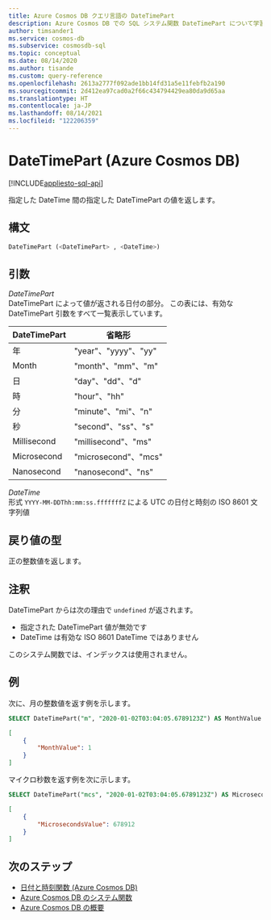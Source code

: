 ```yaml
---
title: Azure Cosmos DB クエリ言語の DateTimePart
description: Azure Cosmos DB での SQL システム関数 DateTimePart について学習します。
author: timsander1
ms.service: cosmos-db
ms.subservice: cosmosdb-sql
ms.topic: conceptual
ms.date: 08/14/2020
ms.author: tisande
ms.custom: query-reference
ms.openlocfilehash: 2613a2777f092ade1bb14fd31a5e11febfb2a190
ms.sourcegitcommit: 2d412ea97cad0a2f66c434794429ea80da9d65aa
ms.translationtype: HT
ms.contentlocale: ja-JP
ms.lasthandoff: 08/14/2021
ms.locfileid: "122206359"
---
```

# <a name="datetimepart-azure-cosmos-db"></a>DateTimePart (Azure Cosmos DB)
[!INCLUDE[appliesto-sql-api](../includes/appliesto-sql-api.md)]

指定した DateTime 間の指定した DateTimePart の値を返します。
  
## <a name="syntax"></a>構文
  
```sql
DateTimePart (<DateTimePart> , <DateTime>)
```

## <a name="arguments"></a>引数
  
*DateTimePart*  
   DateTimePart によって値が返される日付の部分。 この表には、有効な DateTimePart 引数をすべて一覧表示しています。

| DateTimePart | 省略形        |
| ------------ | -------------------- |
| 年         | "year"、"yyyy"、"yy" |
| Month        | "month"、"mm"、"m"   |
| 日          | "day"、"dd"、"d"     |
| 時         | "hour"、"hh"         |
| 分       | "minute"、"mi"、"n"  |
| 秒       | "second"、"ss"、"s"  |
| Millisecond  | "millisecond"、"ms"  |
| Microsecond  | "microsecond"、"mcs" |
| Nanosecond   | "nanosecond"、"ns"   |

*DateTime*  
   形式 `YYYY-MM-DDThh:mm:ss.fffffffZ` による UTC の日付と時刻の ISO 8601 文字列値

## <a name="return-types"></a>戻り値の型

正の整数値を返します。

## <a name="remarks"></a>注釈

DateTimePart からは次の理由で `undefined` が返されます。

- 指定された DateTimePart 値が無効です
- DateTime は有効な ISO 8601 DateTime ではありません

このシステム関数では、インデックスは使用されません。

## <a name="examples"></a>例

次に、月の整数値を返す例を示します。

```sql
SELECT DateTimePart("m", "2020-01-02T03:04:05.6789123Z") AS MonthValue
```

```json
[
    {
        "MonthValue": 1
    }
]
```

マイクロ秒数を返す例を次に示します。

```sql
SELECT DateTimePart("mcs", "2020-01-02T03:04:05.6789123Z") AS MicrosecondsValue
```

```json
[
    {
        "MicrosecondsValue": 678912
    }
]
```

## <a name="next-steps"></a>次のステップ

- [日付と時刻関数 (Azure Cosmos DB)](sql-query-date-time-functions.md)
- [Azure Cosmos DB のシステム関数](sql-query-system-functions.md)
- [Azure Cosmos DB の概要](../introduction.md)
